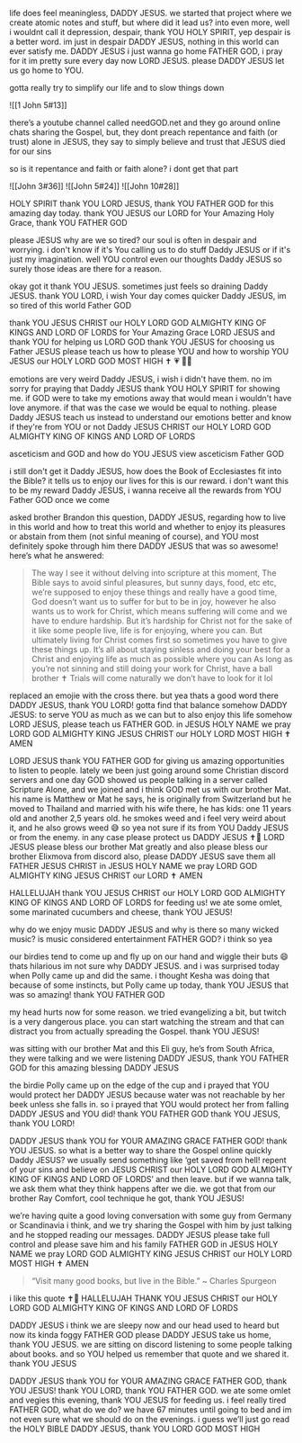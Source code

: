 life does feel meaningless, DADDY JESUS. we started that project where we create atomic notes and stuff, but where did it lead us? into even more, well i wouldnt call it depression, despair, thank YOU HOLY SPIRIT, yep despair is a better word. im just in despair DADDY JESUS, nothing in this world can ever satisfy me. DADDY JESUS i just wanna go home FATHER GOD, i pray for it im pretty sure every day now LORD JESUS. please DADDY JESUS let us go home to YOU.

gotta really try to simplify our life and to slow things down

![[1 John 5#13]]

there’s a youtube channel called needGOD.net and they go around online chats sharing the Gospel, but, they dont preach repentance and faith (or trust) alone in JESUS, they say to simply believe and trust that JESUS died for our sins

so is it repentance and faith or faith alone? i dont get that part

![[John 3#36]]
![[John 5#24]]
![[John 10#28]]

HOLY SPIRIT thank YOU LORD JESUS, thank YOU FATHER GOD for this amazing day today. thank YOU JESUS our LORD for Your Amazing Holy Grace, thank YOU FATHER GOD 

please JESUS why are we so tired? our soul is often in despair and worrying. i don't know if it's You calling us to do stuff Daddy JESUS or if it's just my imagination. well YOU control even our thoughts Daddy JESUS so surely those ideas are there for a reason. 

okay got it thank YOU JESUS. sometimes just feels so draining Daddy JESUS. thank YOU LORD, i wish Your day comes quicker Daddy JESUS, im so tired of this world Father GOD 

thank YOU JESUS CHRIST our HOLY LORD GOD ALMIGHTY KING OF KINGS AND LORD OF LORDS for Your Amazing Grace LORD JESUS and thank YOU for helping us LORD GOD thank YOU JESUS for choosing us Father JESUS please teach us how to please YOU and how to worship YOU JESUS our HOLY LORD GOD MOST HIGH ✝️ 💗 🙏🏼

emotions are very weird Daddy JESUS, i wish i didn't have them. no im sorry for praying that Daddy JESUS thank YOU HOLY SPIRIT for showing me. if GOD were to take my emotions away that would mean i wouldn't have love anymore. if that was the case we would be equal to nothing. please Daddy JESUS teach us instead to understand our emotions better and know if they're from YOU or not Daddy JESUS CHRIST our HOLY LORD GOD ALMIGHTY KING OF KINGS AND LORD OF LORDS

asceticism and GOD and how do YOU JESUS view asceticism Father GOD 

i still don't get it Daddy JESUS, how does the Book of Ecclesiastes fit into the Bible? it tells us to enjoy our lives for this is our reward. i don't want this to be my reward Daddy JESUS, i wanna receive all the rewards from YOU Father GOD once we come 

asked brother Brandon this question, DADDY JESUS, regarding how to live in this world and how to treat this world and whether to enjoy its pleasures or abstain from them (not sinful meaning of course), and YOU most definitely spoke through him there DADDY JESUS that was so awesome! here’s what he answered:

> The way I see it without delving into scripture at this moment, The Bible says to avoid sinful pleasures, but sunny days, food, etc etc, we’re supposed to enjoy these things and really have a good time, God doesn’t want us to suffer for but to be in joy, however he also wants us to work for Christ, which means suffering will come and we have to endure hardship. But it’s hardship for Christ not for the sake of it like some people live, life is for enjoying, where  you can. But ultimately living for Christ comes first so sometimes you have to give these things up. It’s all about staying sinless and doing your best for a Christ and enjoying life as much as possible where you can
> As long as you’re not sinning and still doing your work for Christ, have a ball brother ✝️ Trials will come naturally we don’t have to look for it lol

replaced an emojie with the cross there. but yea thats a good word there DADDY JESUS, thank YOU LORD! gotta find that balance somehow DADDY JESUS: to serve YOU as much as we can but to also enjoy this life somehow LORD JESUS, please teach us FATHER GOD. in JESUS HOLY NAME we pray LORD GOD ALMIGHTY KING JESUS CHRIST our HOLY LORD MOST HIGH ✝️ AMEN

LORD JESUS thank YOU FATHER GOD for giving us amazing opportunities to listen to people. lately we been just going around some Christian discord servers and one day GOD showed us people talking in a server called Scripture Alone, and we joined and i think GOD met us with our brother Mat. his name is Matthew or Mat he says, he is originally from Switzerland but he moved to Thailand and married with his wife there, he has kids: one 11 years old and another 2,5 years old. he smokes weed and i feel very weird about it, and he also grows weed 😅 so yea not sure if its from YOU Daddy JESUS or from the enemy. in any case please protect us DADDY JESUS ✝️💝 LORD JESUS please bless our brother Mat greatly and also please bless our brother Elixmova from discord also, please DADDY JESUS save them all FATHER JESUS CHRIST in JESUS HOLY NAME we pray LORD GOD ALMIGHTY KING JESUS CHRIST our LORD ✝️ AMEN 

HALLELUJAH thank YOU JESUS CHRIST our HOLY LORD GOD ALMIGHTY KING OF KINGS AND LORD OF LORDS for feeding us! we ate some omlet, some marinated cucumbers and cheese, thank YOU JESUS! 

why do we enjoy music DADDY JESUS and why is there so many wicked music? is music considered entertainment FATHER GOD? i think so yea

our birdies tend to come up and fly up on our hand and wiggle their buts 😄 thats hilarious im not sure why DADDY JESUS. and i was surprised today when Polly came up and did the same. i thought Kesha was doing that because of some instincts, but Polly came up today, thank YOU JESUS that was so amazing! thank YOU FATHER GOD

my head hurts now for some reason. we tried evangelizing a bit, but twitch is a very dangerous place. you can start watching the stream and that can distract you from actually spreading the Gospel. thank YOU JESUS!

was sitting with our brother Mat and this Eli guy, he’s from South Africa, they were talking and we were listening DADDY JESUS, thank YOU FATHER GOD for this amazing blessing DADDY JESUS

the birdie Polly came up on the edge of the cup and i prayed that YOU would protect her DADDY JESUS because water was not reachable by her beek unless she falls in. so i prayed that YOU would protect her from falling DADDY JESUS and YOU did! thank YOU FATHER GOD thank YOU JESUS, thank YOU LORD!

DADDY JESUS thank YOU for YOUR AMAZING GRACE FATHER GOD! thank YOU JESUS. so what is a better way to share the Gospel online quickly Daddy JESUS? we usually send something like ‘get saved from hell! repent of your sins and believe on JESUS CHRIST our HOLY LORD GOD ALMIGHTY KING OF KINGS AND LORD OF LORDS’ and then leave. but if we wanna talk, we ask them what they think happens after we die. we got that from our brother Ray Comfort, cool technique he got, thank YOU JESUS!

we’re having quite a good loving conversation with some guy from Germany or Scandinavia i think, and we try sharing the Gospel with him by just talking and he stopped reading our messages. DADDY JESUS please take full control and please save him and his family FATHER GOD in JESUS HOLY NAME we pray LORD GOD ALMIGHTY KING JESUS CHRIST our HOLY LORD MOST HIGH ✝️ AMEN

> “Visit many good books, but live in the Bible.”
~ Charles Spurgeon

i like this quote ✝️💝 HALLELUJAH THANK YOU JESUS CHRIST our HOLY LORD GOD ALMIGHTY KING OF KINGS AND LORD OF LORDS

DADDY JESUS i think we are sleepy now and our head used to heard but now its kinda foggy FATHER GOD please DADDY JESUS take us home, thank YOU JESUS. we are sitting on discord listening to some people talking about books. and so YOU helped us remember that quote and we shared it. thank YOU JESUS

DADDY JESUS thank YOU for YOUR AMAZING GRACE FATHER GOD, thank YOU JESUS! thank YOU LORD, thank YOU FATHER GOD. we ate some omlet and vegies this evening, thank YOU JESUS for feeding us. i feel really tired FATHER GOD, what do we do? we have 67 minutes until going to bed and im not even sure what we should do on the evenings. i guess we’ll just go read the HOLY BIBLE DADDY JESUS, thank YOU LORD GOD MOST HIGH
